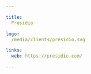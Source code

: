 ```yaml
---

title:
  Presidio

logo:
  /media/clients/presidio.svg

links:
  web: https://presidio.com/

---
```

